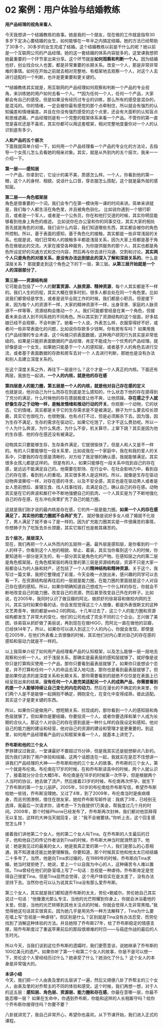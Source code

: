 # 02 案例：用户体验与结婚教练

**用产品经理的视角来看人**

今天我想讲一个结婚教练的故事。她是我的一个朋友，现在做的工作就是指导30多岁下定决心要结婚的女生，如何能够在一年半之内搞定结婚。她的方法已经帮助了30多个，30多岁的女生完成了结婚。这个结婚教练以前是干什么的呢？她以前是一个互联网公司的产品经理。她的这一套结婚的体系内容挺多的，这堂课我想把她最重要的一个环节拿出来分享。这个环节就是**如何观察和判断一个人**。因为结婚也好，创业找合伙人也罢，都是非常重要的长期关系。改变一个人，那是非常非常难的事情。如何在开始之前就去相对完整地、有框架地去观察一个人，对这个人去进行适配的一个判断，也许是更重要和更关键的。

**结婚教练其实就是，用互联网的产品经理如何观察和判断一个产品的专业视角，来训练她的用户如何去看一个人。**因为任何一个人，任何一个产品，大家都会有自己的感受。但是如果没有经历过专业的训练，那么所有的感受是混杂的，是混沌的。你的情绪，一定会被你最有感觉的那个点牵制住，所以就会有强烈的认知偏差和情绪偏差。并且在你没有强烈感受的这个点里，还会有大面积的认知盲点和思维遮蔽。产品经理则是有一个完整的框架体系来看一个产品。不管你的第一直觉是喜欢还是不喜欢，其实你都可以用这套框架，相对完整地度量你对一个人的认识到底有多少。

**人和产品的五个层次**<br/>
下面我就简单介绍一下，如何用一个产品经理看一个产品的专业化的方法论，去指导一个女孩儿怎么去看她的相亲对象。其实，就是从外到内的五个层次，我来一一介绍一下。

**第一层——感知层**<br/>
一个产品，你拿到它，它设计的美不美，质感怎么样。一个人，你看到他的第一眼，这个人的身材、相貌，说话什么口音，穿衣服怎么搭配，这个就是最外层的感知层。

**第二层——角色框架层**<br/>
角色是很重要的一个词，我们会专门在第一模块用一课的时间来讲。简单来讲就是，我们每个人都生活在角色里，并且被角色驯化。
比如说你遇到一个银行职员，或者是一个军人，或者是一个公务员，你在和他打交道的时候，其实你明显能够看到他身上角色的痕迹。
比如说你在办公室和你的同事交往，其实大家的相处首先就是角色的对接。我们谈什么内容，我们知道哪些东西，其实都会被你的角色所控制。所以，基于表面的感知，基于角色化的接触，其实都是一些非常浅层的关系。也就是说，咱们日常和人的接触多半都是浅层关系，因为大家上班都是基于角色在做彼此的交流。大家在接受各种服务，为你提供服务的那个人，其实也都是角色所设定好的沟通方式和交付内容，然后再与你去进行沟通、交割和讨论。**其实两个人只是角色的对接关系，是没有办法达到彼此的深入了解和深层关系的**。什么是深层关系？ 那就要走到这个角色之下的下一层，第三层。**从第三层开始就是一个人的深层部分了**。

 **第三层——资源结构层** <br/>
它可能会包括了一个人的**财富资源、人脉资源、精神资源**，每个人其实都是不一样的。我们人生的历程，其实大概在很多时刻，很多人都会处在同一个角色里。比如说我们都曾经是学生，或者是说毕业刚工作的时候，我们都是小职员。但是接下来，因为每个人的资源不一样，大家的精神资源不一样，出身背景、家庭的人脉资源不一样等等，资源结构会推动一个 人。我们可能都曾经是在某一个角色，但接着未来会进入到不同系统的不同角色。所以其实到了资源结构的这个层面，好多姑娘已经不会观察，不会判断了。她看一个人说，外表怎么样，衣服穿得好不好，或者问一些非常表面化的问题，比如说你存款多少钱啊，你有房有车吗？ 如果用我们产品经理的专业术语，这个叫做只抓表面数据，这种用户研究行为其实是非常低级的。如果是只能抓表面数据的产品经理，肯定不能成为一个优秀的产品经理。就好像是说一个女生，如果她只能基于一个人的感知层，或者基于人的角色去进行交流，或者基于表面数据的存款和房车去对一个 人去进行判断，那她也是没有办法和别人去建立深度关系的。

在这个深度关系之外，再往下一层是什么？这个才是一个人真正的内核。下面还有两层，我放在一起讲。**一个人的内核，就是他的存在感**

**第四层是人的能力圈，第五层是一个人的内核，就是他对自己存在感的定义**<br/>
也就是说，他对自己为什么而存在到底是怎么感知的，什么状态下他的存在感得到了充分的满足，什么时候他的存在感就极度让他不爽，让他烦躁。**存在感之于人就好像生存之于动物一样，是触发情绪和推动行动的开关**。你观察一个动物，它的状态，它的情绪，其实都是关乎它的生存需求是不是被满足。狮子为什么要去咬长颈鹿，其实它也很吃力，也很勉强，也有点打不过，但是必须厮杀下去。因为饿，因为生存不满足，生存的需求在驱动它。如果它吃饱了，它才不这么费劲呢。所以一个人为什么奔波，为什么焦虑，为什么不安，机关算尽，上窜下跳？其实是因为他的生存感、他的存在感还没有被满足。

动物其实只要能够生存，生存条件满足，它就很愉快了。但是人和人又是不一样的。有的人只要能够在一段关系里，比如说我在一个家庭中，我在和我的爱人的关系中，只要我的存在感是清晰的，对方给了我足够的确认感，我就能够满足。其实很多女孩儿都是这样的。
但是有的人，如果只能够在一段关系中找到自己的存在感，是远远不能满足自己的。他需要在职场、在行业中、在社会影响力中，看到自己的存在感，看到别人的重视。其实很多男人是这样的。所以，就像是生存在驱动动物奔波撕咬一样，对存在感的寻求，以及不安全感，其实也是在驱动男人或者是女人思前想后、废寝忘食、找人找事找钱，去满足自己，确认自己的存在感。动物其实是在它的奔波和厮打中不断地强健自己的肌肉，一个人其实是为了不断地强化自己的存在感，在左冲右突里扩充了自己的能力圈。

这就是我们刚才说的最内核是存在感，它的外一层是能力圈。**如果一个人的存在感满足了，其实他的能力圈就不会再扩充了**。
就好像是说好多女人结了婚就不化妆了，男人满足了就不奋斗了是一样的。因为扩充能力圈其实是一件很痛苦的事情，你想狮子为了吃饭去杀长颈鹿，其实它挨打也是极其痛苦的。

**五个层次，层层深入**<br/>
现在，我们再把一个人从外而内的五层拎一遍。最外层是感知层，是你看到的一个人的样子，你看到这个人他的相貌、举止、着装，其实当你看到这个人的时候，你要知道有一部分是天生的，有一部分其实是角色化的产物。在感知层之内的第二层是角色框架层。在角色框架层的再往里的第三层是资源结构层，资源不只是大家一般都会认为的人脉和财产，还包括了一个人的**精神结构和精神资源**。关于这个，我写过一篇文章，我把它整理成了彩蛋，今天会晚一点放出来，感兴趣的同学可以去看一下。在资源结构层再往后的一层就是能力圈，在能力圈的里面就是这个人对自己存在感的感知。所以，如果你明确知道自己想成为一个什么样的存在，你就会不断地改变自己的能力圈，改变自己的资源，然后甚至改变自己外在的样子。比如说，在2005年，我同时认识了做豆瓣的阿北、做抓虾的徐易容和做校内网的王兴。其实当时如果你看的话，你会发现觉得这三个人很像，都是外表很斯文的这种文艺男青年，做的都是web2.0的网站。十几年过去了，这三个人的能力圈和资源结构都发生了非常大的变化，他们的公司也成了完全不同的三个企业。王兴做了美团，徐易容从抓虾做了美丽说，再到现在在做HIGO，而阿北一直在做他的豆瓣，已经快14年了。所以，如果你可以进入到这三个人的内心，你就会发现，即使是在2005年，在他们外表看上去很像的时候，其实他们对内心里对自己的存在感的感知和驱动力就是不一样的。

以上我简单介绍了如何用产品经理看产品的认知框架，以及怎么能够一层一层地去观察和分析一个人。对于浅层关系，那确实是最表层的感知层就够了。就好像是说你只是打算购买使用一个产品，那你只要看到最表层就够了。如果你只是想谈个恋爱，并不打算和任何一个人的命运去深入地勾连，那你也是看到最表层就够了。但是如果你追求的是深度关系和长期关系，那你需要看到的就绝不仅仅是在表面上已经呈现出来的结果。**没有任何一个人是完美适配另一个人的成熟产品，你需要看到的是一个人能够持续让自己变化的内在的动力**。然后在漫长的不确定的未来里，你们两个人是不是能够一起拥抱不确定，拥抱变化，在变化中变得成熟，彼此适配。其实这个才是更关键的东西。

所以，如果你只是做用户，想短期关系、捡现成的，那你看到一个人的感知层和角色层就够了。但如果你是要结婚，你要投资一个人，或者你要选择和某个人成为长期的合伙人。那这个人对自己的存在感到底是一种什么样的自我设定和感知，他对自己的能力圈的建设和经营，他对自己的资源的建设和管理才是更重要的。到这里，如何用产品经理看产品的认知框架来看一个人，就基本上讲完了。

**乔布斯和他的三个女人**<br/>
罗胖建议过我说，一堂课最好不要超过15分钟，但是我其实还是挺想聊点八卦的。因为我们讲到了用户体验和结婚，这两个话题连在一起，我就实在是忍不住想讲一讲我们产品经理的大神——乔布斯和他的三个女人的故事。乔布斯的三个女人，第一个就是布伦南。布伦南在17岁的时候，在和乔布斯读高中的时候，两个人就认识了，接着就分分合合大概5年。布伦南是在18岁的时候第一次怀孕，但是根据两个人当时的协议，她去做了流产。然后接着23岁的时候，布伦南再次怀孕，就生下了乔布斯的第一个女儿丽萨。2005年，50岁的布伦南给乔布斯写信，希望乔布斯给她一些钱，乔布斯没理她。又过了4年，到了2009年，布伦南当时是疾病缠身，而且穷困潦倒，借住在朋友家，她给乔布斯写邮件说：我病了3年，已经别无选择，我最后一次请求你，请考虑一下为我提供1万美金，帮我度过几个月的时间。2009年，那个时候iPhone已经发布了，乔布斯再次封神，我们都对他崇拜得无以复加，这样的大神当天就回复，说：“我不会被要挟。”你听上去，这个回复感觉怎么样？

接着我们讲他第二个女人，他的第二个女人叫Tina。在乔布斯的人生最后的日子，他和他自己的传记作者谈到Tina的时候，乔布斯大神当时就潸然泪下。他说：她是我见过的最美的女人，她是我真正爱的第一个人，我们是那么的心意相通，我不知道谁还能比她更理解我。你要知道，那个时候其实他和他太太已经结婚二十多年了。当然，他是向Tina求过婚的，在1989年的时候，乔布斯向Tina求婚，她当时就拒绝了。她说，爱上一个以自我为中心的人，这种痛苦令人难以置信。Tina曾经在他们的卧室墙上写了一句话：忽视是一种虐待。乔布斯肯定是觉得自己很爱Tina，但是Tina显然会觉得，这个用户体验实在是太差了，没有办法坚持下去。当然你也可以认为说其实Tina没有那么爱乔布斯。

第三个女人，其实就是我们都知道乔布斯的太太，劳伦•鲍威尔。劳伦她自己其实说过一句话：“他像激光那么专注，当他的光芒照耀到你身上，你就会沐浴着他的关爱。但是，当他的光芒转移到其他关注点的时候，你就会觉得人生非常黑暗。”我觉得她这句话其实很真实。因为她几乎是用另外一种方法解释了，Tina为什么要在墙上写“忽视是一种虐待”。但区别是什么？区别就是Tina没有办法忍受，而劳伦找到了消解这种体验的方法。并且她陪了乔布斯27年，给了乔布斯稳定的情感支撑，陪乔布斯度过了重返苹果前后的那段很艰难的时日——与癌症作战的最后的人生时光。

所以今天，当我们谈到这位乔布斯的遗孀时，我们更愿意谈，说她继承了乔布斯的100亿美元的遗产。如果你听了第一个和第二个女人的故事，你是不是可以想一下，劳伦这个人曾经经历过什么？她承受了什么？她消化了什么？ 这个女人的本身是非常强大的。

**本讲小结**<br/>
今天，我们把一个人由表及里的五层讲了一遍，然后又顺便八卦了乔帮主的三个女人，由表及里的对乔帮主的不同的体验和感受。这个时候，我们再想一想，对于人的这五层：**感知层、角色层、资源层、能力圈和存在感**。你最在意哪一层，你最不能忍哪一层？ 如果在生命中，你遇到乔布斯，你能和这样的人长相厮守吗？给你个乔布斯你接得住吗？你要不要？

八卦就讲完了，我自己非常开心，希望你也喜欢。从下节课开始，我们进入正式的课程。
